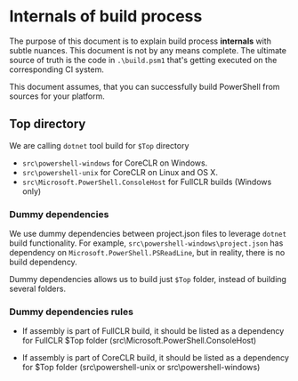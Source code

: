 Internals of build process
=========================================

The purpose of this document is to explain build process **internals** with subtle nuances. 
This document is not by any means complete.
The ultimate source of truth is the code in `.\build.psm1` that's getting executed on the corresponding CI system.

This document assumes, that you can successfully build PowerShell from sources for your platform.


Top directory
-----------

We are calling `dotnet` tool build for `$Top` directory

- `src\powershell-windows` for CoreCLR on Windows.
- `src\powershell-unix` for CoreCLR on Linux and OS X.
- `src\Microsoft.PowerShell.ConsoleHost` for FullCLR builds (Windows only)

### Dummy dependencies

We use dummy dependencies between project.json files to leverage `dotnet` build functionality.
For example, `src\powershell-windows\project.json` has dependency on `Microsoft.PowerShell.PSReadLine`,
but in reality, there is no build dependency.

Dummy dependencies allows us to build just `$Top` folder, instead of building several folders.

### Dummy dependencies rules

* If assembly is part of FullCLR build,
it should be listed as a dependency for FullCLR $Top folder (src\Microsoft.PowerShell.ConsoleHost)

* If assembly is part of CoreCLR build,
it should be listed as a dependency for $Top folder (src\powershell-unix or src\powershell-windows)
